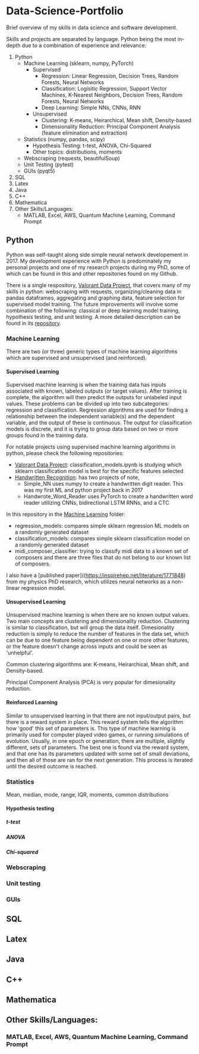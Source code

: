 # Data-Science-Portfolio
Brief overview of my skills in data science and software development. 

Skills and projects are separated by language. Python being the most in-depth due to a combination of experience and relevance:
1. Python
    * Machine Learning (sklearn, numpy, PyTorch)
        * Supervised
            * Regression: Linear Regression, Decision Trees, Random Forests, Neural Networks
            * Classification: Logisitic Regression, Support Vector Machines, K-Nearest Neighbors, Decision Trees, Random Forests, Neural Networks
            * Deep Learning: Simple NNs, CNNs, RNN
        * Unsupervised
            * Clustering: K-means, Heirarchical, Mean shift, Density-based
            * Dimensionality Reduction: Principal Component Analysis (feature elimination and extraction)
    * Statistics (numpy, pandas, scipy)
        * Hypothesis Testing: t-test, ANOVA, Chi-Squared
        * Other topics: distributions, moments
    * Webscraping (requests, beautifulSoup)
    * Unit Testing (pytest)
    * GUIs (pyqt5)
2. SQL
3. Latex
4. Java
5. C++
6. Mathematica
7. Other Skills/Languages:
    * MATLAB, Excel, AWS, Quantum Machine Learning, Command Prompt



## Python
Python was self-taught along side simple neural network developement in 2017. My development experience with Python is predominately my personal projects and one of my research projects during my PhD, some of which can be found in this and other repositories found on my Github.

There is a single respository, [Valorant Data Project](https://github.com/cgrant093/Valorant-Data-Project), that covers many of my skills in python: webscraping with requests, organizing/cleaning data in pandas dataframes, aggregating and graphing data, feature selection for supervised model training. The future improvements will involve some combination of the following: classical or deep learning model training, hypothesis testing, and unit testing. A more detailed description can be found in its [repository](https://github.com/cgrant093/Valorant-Data-Project).


### Machine Learning 
There are two (or three) generic types of machine learning algorithms which are supervised and unsupervised (and reinforced).

#### Supervised Learning
Supervised machine learning is when the training data has inputs associated with known, labeled outputs (or target values). After training is complete, the algorithm will then predict the outputs for unlabeled input values. These problems can be divided up into two subcategories: regression and classification. Regression algorithms are used for finding a relationship between the independent variable(s) and the dependent variable, and the output of these is continuous. The output for classification models is discrete, and it is trying to group data based on two or more groups found in the training data.

For notable projects using supervised machine learning algorithms in python, please check the following repositories:
* [Valorant Data Project](https://github.com/cgrant093/Valorant-Data-Project): classification_models.ipynb is studying which sklearn classification model is best for the specific features selected
* [Handwritten Recognition](https://github.com/cgrant093/Handwritten-Recognition): has two projects of note, 
   * Simple_NN uses numpy to create a handwritten digit reader. This was my first ML and python project back in 2017
   * Handwrote_Word_Reader uses PyTorch to create a handwritten word reader utilizing CNNs, bidirectional LSTM RNNs, and a CTC

In this repository in the [Machine Learning](https://github.com/cgrant093/Data-Science-Portfolio/tree/main/Python/Machine%20Learning) folder:
* regression_models: compares simple sklearn regression ML models on a randomly generated dataset
* classification_models: compares simple sklearn classification model on a randomly generated dataset
* midi_composer_classifier: trying to classify midi data to a known set of composers and there are three files that do not belong to our known list of composers.

I also have a [published paper]((https://inspirehep.net/literature/1771848) from my physics PhD research, which utilizes neural networks as a non-linear regression model.

#### Unsupervised Learning
Unsupervised machine learning is when there are no known output values. Two main concepts are clustering and dimensionality reduction. Clustering is similar to classification, but will group the data itself. Dimesionality reduction is simply to reduce the number of features in the data set, which can be due to one feature being dependent on one or more other features, or the feature doesn't change across inputs and could be seen as 'unhelpful'. 

Common clustering algorithms are: K-means, Heirarchical, Mean shift, and Density-based. 

Principal Component Analysis (PCA) is very popular for dimesionality reduction.


#### Reinforced Learning
Similar to unsupervised learning in that there are not input/output pairs, but there is a reward system in place. This reward system tells the algorithm how 'good' this set of parameters is. This type of machine learning is primarily used for computer played video games, or running simulations of evolution. Usually, in one epoch or generation, there are multiple, slightly different, sets of parameters. The best one is found via the reward system, and that one has its parameters updated with some set of small deviations, and then all of those are ran for the next generation. This process is iterated until the desired outcome is reached.


### Statistics

Mean, median, mode, range, IQR, moments, common distributions

#### Hypothesis testing

##### t-test
##### ANOVA
##### Chi-squared

### Webscraping
### Unit testing
### GUIs



## SQL



## Latex



## Java



## C++



## Mathematica



## Other Skills/Languages:


### MATLAB, Excel, AWS, Quantum Machine Learning, Command Prompt




